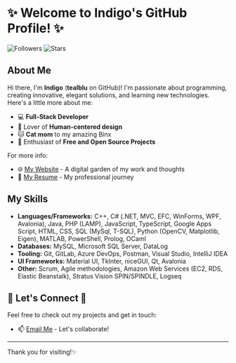 # ✨ Welcome to Indigo's GitHub Profile! ✨

![Followers](https://img.shields.io/github/followers/tealblu?color=ff69b4&style=for-the-badge) ![Stars](https://img.shields.io/github/stars/tealblu?color=ff69b4&style=for-the-badge)

## About Me

Hi there, I'm **Indigo** (**tealblu** on GitHub)! I'm passionate about programming, creating innovative, elegant solutions, and learning new technologies. Here's a little more about me:

- 💻 **Full-Stack Developer**
- 🎨 Lover of **Human-centered design**
- 🐱 **Cat mom** to my amazing Binx
- 🌟 Enthusiast of **Free and Open Source Projects**

For more info:
- 🌐 [My Website](https://indi.bio) - A digital garden of my work and thoughts
- 💼 [My Resume](https://indi.bio/about) - My professional journey

## My Skills

- **Languages/Frameworks:** C++, C# (.NET, MVC, EFC, WinForms, WPF, Avalonia), Java, PHP (LAMP), JavaScript, TypeScript, Google Apps Script, HTML, CSS, SQL (MySql, T-SQL), Python (OpenCV, Matplotlib, Eigen), MATLAB, PowerShell, Prolog, OCaml
- **Databases:** MySQL, Microsoft SQL Server, DataLog
- **Tooling:** Git, GitLab, Azure DevOps, Postman, Visual Studio, IntelliJ IDEA
- **UI Frameworks:** Material UI, TkInter, niceGUI, Qt, Avalonia
- **Other:** Scrum, Agile methodologies, Amazon Web Services (EC2, RDS, Elastic Beanstalk), Stratus Vision SPIN/SPINDLE, Logseq

## 💫 Let's Connect 💫

Feel free to check out my projects and get in touch:
- 📫 [Email Me](mailto:indiharts@proton.me) - Let's collaborate!

---

Thank you for visiting!✨
